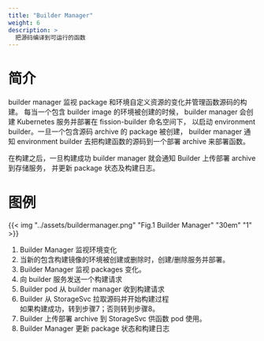 ```yaml
---
title: "Builder Manager"
weight: 6
description: >
  把源码编译到可运行的函数
---
```


# 简介

builder manager 监视 package 和环境自定义资源的变化并管理函数源码的构建。
每当一个包含 builder image 的环境被创建的时候，
builder manager 会创建 Kubernetes 服务并部署在 fission-builder 命名空间下，
以启动 environment builder。一旦一个包含源码 archive 的 package 被创建，
builder manager 通知 environment builder 去把构建函数的源码到一个部署 archive 来部署函数。

在构建之后，一旦构建成功 builder manager 就会通知 Builder 上传部署 archive 到存储服务，
并更新 package 状态及构建日志。

# 图例

{{< img "../assets/buildermanager.png" "Fig.1 Builder Manager" "30em" "1" >}}

1. Builder Manager 监视环境变化
2. 当新的包含构建镜像的环境被创建或删除时，创建/删除服务并部署。
3. Builder Manager 监视 packages 变化。
4. 向 builder 服务发送一个构建请求
5. Builder pod 从 builder manager 收到构建请求
6. Builder 从 StorageSvc 拉取源码并开始构建过程 </br>
如果构建成功，转到步骤7；否则转到步骤8。
7. Builder 上传部署 archive 到 StorageSvc 供函数 pod 使用。
8. Builder Manager 更新 package 状态和构建日志
